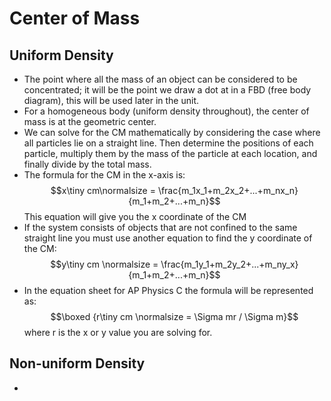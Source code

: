 # Center of Mass
## Uniform Density
- The point where all the mass of an object can be considered to be concentrated; it will be the point we draw a dot at in a FBD (free body diagram), this will be used later in the unit.
- For a homogeneous body (uniform density throughout), the center of mass is at the geometric center.
- We can solve for the CM mathematically by considering the case where all particles lie on a straight line. Then determine the positions of each particle, multiply them by the mass of the particle at each location, and finally divide by the total mass.
- The formula for the CM in the x-axis is: $$x\tiny cm\normalsize = \frac{m_1x_1+m_2x_2+...+m_nx_n}{m_1+m_2+...+m_n}$$This equation will give you the x coordinate of the CM
- If the system consists of objects that are not confined to the same straight line you must use another equation to find the y coordinate of the CM: $$y\tiny cm \normalsize = \frac{m_1y_1+m_2y_2+...+m_ny_x}{m_1+m_2+...+m_n}$$
- In the equation sheet for AP Physics C the formula will be represented as: $$\boxed {r\tiny cm \normalsize = \Sigma mr / \Sigma m}$$ where r is the x or y value you are solving for.
## Non-uniform Density
- 